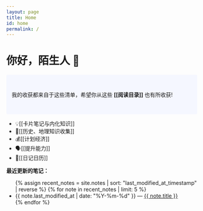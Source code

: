 ```yaml
---
layout: page
title: Home
id: home
permalink: /
---
```


# 你好，陌生人 👀

<p style="padding: 3em 1em; background: #f5f7ff; border-radius: 4px;">
  我的收获都来自于这些清单，希望你从这些 <span style="font-weight: bold">[[阅读目录]]</span> 也有所收获!
</p>

- 💡[[卡片笔记与内化知识]]
- 🌴[[历史、地理知识收集]]
- 💰[[计划经济]]
- 🗣️[[提升能力]]
- 📅[[日记日历]]

<strong>最近更新的笔记：</strong>

<ul>
  {% assign recent_notes = site.notes | sort: "last_modified_at_timestamp" | reverse %}
  {% for note in recent_notes | limit: 5 %}
    <li>
      {{ note.last_modified_at | date: "%Y-%m-%d" }} — <a class="internal-link" href="{{ note.url }}">{{ note.title }}</a>
    </li>
  {% endfor %}
</ul>

<style>
  .wrapper {
    max-width: 46em;
  }
</style>

